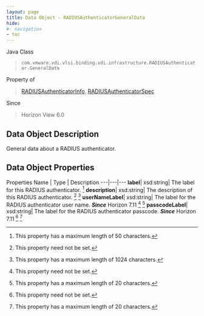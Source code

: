 ```yaml
---
layout: page
title: Data Object - RADIUSAuthenticatorGeneralData
hide:
#- navigation
- toc
---
```






Java Class
> `com.vmware.vdi.vlsi.binding.vdi.infrastructure.RADIUSAuthenticator.GeneralData`

Property of
> [RADIUSAuthenticatorInfo](vdi.infrastructure.RADIUSAuthenticator.RADIUSAuthenticatorInfo.md#field_detail), [RADIUSAuthenticatorSpec](vdi.infrastructure.RADIUSAuthenticator.RADIUSAuthenticatorSpec.md#field_detail)

Since
> Horizon View 6.0


## Data Object Description

General data about a RADIUS authenticator.

## Data Object Properties
Properties
Name |  Type |  Description
---|---|---
**label**|  xsd:string|  The label for this RADIUS authenticator. [^294]
**description**|  xsd:string|  The description of this RADIUS authenticator. [^1] [^13]
**userNameLabel**|  xsd:string|  The label for the RADIUS authenticator user name.  **_Since_** Horizon 7.11 [^1] [^295]
**passcodeLabel**|  xsd:string|  The label for the RADIUS authenticator passcode.  **_Since_** Horizon 7.11 [^1] [^295]
 


 


[^1]: This property need not be set.
[^13]: This property has a maximum length of 1024 characters.
[^294]: This property has a maximum length of 50 characters.
[^295]: This property has a maximum length of 20 characters.